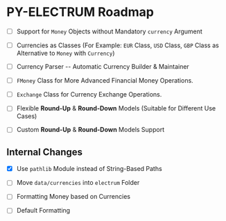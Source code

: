 # PY-ELECTRUM Roadmap

- [ ] Support for `Money` Objects without Mandatory `currency` Argument
- [ ] Currencies as Classes (For Example: `EUR` Class, `USD` Class, `GBP` Class as Alternative to `Money` with `Currency`)
- [ ] Currency Parser -- Automatic Currency Builder & Maintainer
- [ ] `FMoney` Class for More Advanced Financial Money Operations.
- [ ] `Exchange` Class for Currency Exchange Operations.
- [ ] Flexible **Round-Up** & **Round-Down** Models (Suitable for Different Use Cases)
- [ ] Custom **Round-Up** & **Round-Down** Models Support


## Internal Changes

- [x] Use `pathlib` Module instead of String-Based Paths
- [ ] Move `data/currencies` into `electrum` Folder
- [ ] Formatting Money based on Currencies
- [ ] Default Formatting

